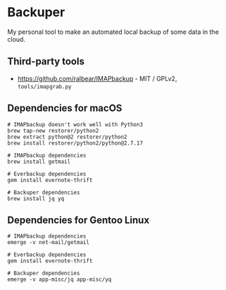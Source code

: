 # Backuper

My personal tool to make an automated local backup of some data in the cloud.

## Third-party tools

- https://github.com/ralbear/IMAPbackup - MIT / GPLv2, `tools/imapgrab.py`

## Dependencies for macOS

```shell
# IMAPbackup doesn't work well with Python3
brew tap-new restorer/python2
brew extract python@2 restorer/python2
brew install restorer/python2/python@2.7.17

# IMAPbackup dependencies
brew install getmail

# Everbackup dependencies
gem install evernote-thrift

# Backuper dependencies
brew install jq yq
```

## Dependencies for Gentoo Linux

```shell
# IMAPbackup dependencies
emerge -v net-mail/getmail

# Everbackup dependencies
gem install evernote-thrift

# Backuper dependencies
emerge -v app-misc/jq app-misc/yq
```
